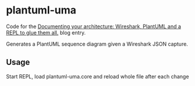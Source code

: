 # plantuml-uma

Code for the [Documenting your architecture: Wireshark, PlantUML and a REPL to glue them all.](http://danlebrero.com/2017/04/06/documenting-your-architecture-wireshark-plantuml-and-a-repl/) blog entry.

Generates a PlantUML sequence diagram given a Wireshark JSON capture.

## Usage

Start REPL, load plantuml-uma.core and reload whole file after each change
